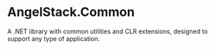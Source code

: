 # AngelStack.Common
A .NET library with common utilities and CLR extensions, designed to support any type of application.
